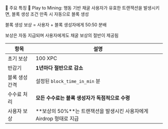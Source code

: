 🚀 주요 특징
🧠 Play to Mining: 행동 기반 채굴
사용자가 유효한 트랜잭션을 발생시키면, 블록 생성 조건 만족 시 자동으로 블록 생성

블록 생성 보상 = 사용자 + 블록 생성자에게 50:50 분배

보상은 자동 지급되며 사용자에게도 채굴 보상의 절반이 제공됨

| 항목       | 설명                                               |
| -------- | ------------------------------------------------ |
| 초기 보상    | 100 XPC                                          |
| 반감기      | **1년마다 절반으로 감소**                                 |
| 블록 생성 간격 | 설정된 `block_time_in_min` 분                        |
| 수수료 처리   | **모든 수수료는 블록 생성자가 독점적으로 수령**                     |
| 사용자 보상   | \*\*보상의 50%\*\*는 트랜잭션을 발생시킨 사용자에게 Airdrop 형태로 지급 |
